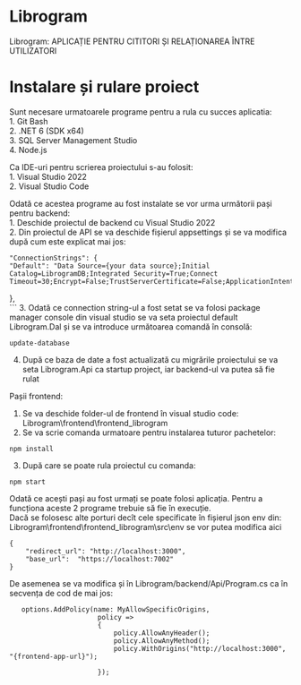 # Librogram
Librogram: APLICAȚIE PENTRU CITITORI ȘI RELAȚIONAREA ÎNTRE UTILIZATORI
# Instalare și rulare proiect

Sunt necesare urmatoarele programe pentru a rula cu succes aplicatia:      
    1. Git Bash  
    2. .NET 6 (SDK x64)  
    3. SQL Server Management Studio   
    4. Node.js  
  
Ca IDE-uri pentru scrierea proiectului s-au folosit:  
    1. Visual Studio 2022  
    2. Visual Studio Code  
  
Odată ce acestea programe au fost instalate se vor urma următorii pași pentru backend:  
    1. Deschide proiectul de backend cu Visual Studio 2022  
    2. Din proiectul de API se va deschide fișierul appsettings și se va modifica după cum este explicat mai jos:  
      
    "ConnectionStrings": {  
    "Default": "Data Source={your data source};Initial Catalog=LibrogramDB;Integrated Security=True;Connect  Timeout=30;Encrypt=False;TrustServerCertificate=False;ApplicationIntent=ReadWrite;MultiSubnetFailover=False",   
  },    
    ```
  3. Odată ce connection string-ul a fost setat se va folosi package manager console din visual studio se va seta proiectul default Librogram.Dal și
  se va introduce următoarea comandă în consolă:  
  ```
  update-database
  ```
  4. După ce baza de date a fost actualizată cu migrările proiectului se va seta Librogram.Api ca startup project, iar backend-ul va putea să fie rulat  
       
Pașii frontend:  
  1. Se va deschide folder-ul de frontend în visual studio code: Librogram\frontend\frontend_librogram  
  2. Se va scrie comanda urmatoare pentru instalarea tuturor pachetelor:   
  ```
  npm install
  ```
  3. După care se poate rula proiectul cu comanda:  
  ```
  npm start
  ```
Odată ce acești pași au fost urmați se poate folosi aplicația. Pentru a funcționa aceste 2 programe trebuie să fie în execuție.     
Dacă se folosesc alte porturi decît cele specificate în fișierul json env din:  
Librogram\frontend\frontend_librogram\src\env  se vor putea modifica aici  
```
{
    "redirect_url": "http://localhost:3000",
    "base_url":  "https://localhost:7002"
}
```
De asemenea se va modifica și în Librogram/backend/Api/Program.cs ca în secvența de cod de mai jos:  
```
   options.AddPolicy(name: MyAllowSpecificOrigins,
                      policy =>
                      {
                          policy.AllowAnyHeader();
                          policy.AllowAnyMethod();
                          policy.WithOrigins("http://localhost:3000", "{frontend-app-url}");

                      });
```

